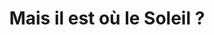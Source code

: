 ---
title: "Mais il est où le Soleil ?"
url: /saint-germain-en-laye/mais-il-est-ou-le-soleil/
shop: vêtements
---